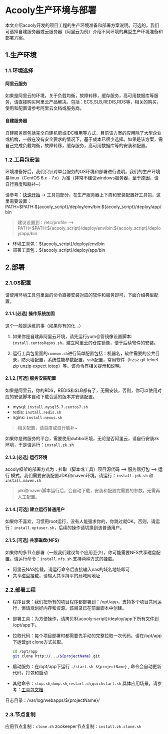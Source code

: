 <!-- title: 生产环境与部署  -->
<!-- type: core -->
<!-- author: zhangpu -->
<!-- date: 2019-03-01 -->
Acooly生产环境与部署
====

本文介绍acooly开发的项目工程的生产环境准备和部署方案说明。可选的，我们可选择自建服务器或云服务器（阿里云为例）介绍不同环境的典型生产环境准备和部署方案。


## 1.生产环境

### 1.1.环境选择

#### 阿里云服务

如果是阿里云的环境，关于负载均衡，故障转移，缓存服务，高可用数据库等服务，请直接购买阿里云产品解决。包括：ECS,SLB,REDIS,RDS等，相关的购买，使用和配置请参考阿里云文档或服务商。

#### 自建服务器

自建服务器包括完全自建机房或IDC租用等方式，目前该方案的应用除了大型企业或机构，一般在没有安全要求的情况下，基于成本已很少选择。如果是该方案，需自己完成负载均衡，故障转移，缓存服务，高可用数据库等的安装和配置。

### 1.2.工具包安装

环境准备好后，我们只针对单台服务的OS环境和部署进行说明。我们的生产环境易linux（CentOS 6.x - 7.x）为准（非常不建议windows服务器，至于原因，请自行百度和脑补~）

请参考：[快速开始](quickstart.html) -> 工具包部分，在生产服务器上下周和安装配置好工具包，这里需要设置：PATH=\$PATH:\${acooly\_script}/deploy/env/bin:${acooly\_script}/deploy/app/bin

> 建议设置到：/etc/profile --> PATH=\$PATH:\${acooly\_script}/deploy/env/bin:\${acooly\_script}/deploy/app/bin

* 环境工具包：${acooly_script}/deploy/env/bin
* 部署工具包：${acooly_script}/deploy/app/bin

## 2.部署

### 2.1.OS配置

请使用环境工具包里面的命令直接安装对应的软件和服务即可，下面介绍典型配置。

#### 2.1.1.[必选] 操作系统加固

这个一般是运维的事（如果你有的化...）

1. 如果你是自建非阿里云环境，请先运行yum仓管镜像设置脚本: `install.centosRepos.sh`，建立阿里云的仓库镜像，便于后续软件的安装。

2. 运行工具包里面的`common.sh`进行简单配置包括：机器名，软件需要的公共目录，防火墙配置，系统性能参数配置，ssh配置，常用软件（lrzsz git telnet zip unzip expect iotop）等。该命令有相关提示和说明。


#### 2.1.2.[可选] 服务安装配置

如果是阿里云，你的RDS，REDIS和SLB都有了，无需安装，否则，你可以使用对应的安装脚本自动下载合适的版本并安装配置。

* mysql: `install.mysql5.7.centos7.sh`
* redis: `install.redis.sh`
* nginx: `install.nexus.sh`

>相关配置，请百度或自行脑补~

如果你是微服务的平台，需要使用dubbo环境，无论是否阿里云，请自行安装zk环境，于是请运行：`install.zk.sh`

#### 2.1.3.[必选] 运行环境

acooly框架的部署方式为：拉取（脚本或工具）项目源代码 --> 服务器打包 --> 运行 模式。我们需要安装配置JDK和maven环境。请运行：`install.jdk.sh` 和 `install.maven.sh`

> jdk和maven脚本运行后，会自动下载，安装和配置完需要的参数，无需再人工配置。

#### 2.1.4.[可选] 建立运行普通用户

如果你不喜欢，习惯用root运行，没有人能强求你的，你跳过就OK。否则，请运行：`install.optuser.sh`，后续的操作请切换到该普通用户。

#### 2.1.5.[可选] 共享磁盘(NFS)

如果你的多节点部署（一般我们建议每个应用至少），你可能需要NFS共享磁盘配置。请运行命令：`install.nfs.sh`.支持两种方式的挂载。

* 阿里云NAS挂载，请运行命令后直接输入nas的域名地址即可
* 共享磁盘挂载，请输入共享持平的局域网地址


### 2.2.部署工程

* 程序目录：我们把所有的项目程序都部署到：/opt/app，支持多个项目共同运行，但请规划好内存和资源。该目录已在前面脚本中创建。
* 部署工具：为方便操作，请拷贝\${acooly-script}/deploy/app下所有文件到 /opt/app下。
* 拉取代码：每个项目部署时都需要先手动的完整拉取一次代码。请在/opt/app下运营git clone方式拉取。

	```bash
	cd /opt/app
	git clone http://.../${projectName}.git
	```
* 启动服务：在/opt/app下运行 `./start.sh ${projectName}` , 命令会自动更新代码，打包和启动
* 其他命令：`stop.sh`,`dump.sh`,`restart.sh`,`quickstart.sh` 具体应用场景，请参考：[工具包文档](https://gitlab.acooly.cn/acoolys/acooly-script/blob/master/README.md)
	
日志目录：/var/log/webapps/${projectName}/

### 2.3.节点复制

应用节点复制：`clone.sh`
zookeeper节点复制：`install.zk.clone.sh`
